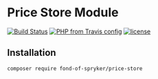 # Price Store Module
[![Build Status](https://travis-ci.org/fond-of/spryker-price-store.svg?branch=master)](https://travis-ci.org/fond-of/spryker-price-store)
[![PHP from Travis config](https://img.shields.io/travis/php-v/symfony/symfony.svg)](https://php.net/)
[![license](https://img.shields.io/github/license/mashape/apistatus.svg)](https://packagist.org/packages/fond-of-spryker/price-store)


## Installation

```
composer require fond-of-spryker/price-store
```
